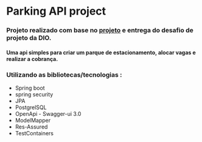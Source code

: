 # Parking API project

### Projeto realizado com base no [projeto](https://github.com/sandrogiacom/cloud-parking) e entrega do desafio de projeto da DIO.

#### Uma api simples para criar um parque de estacionamento, alocar vagas e realizar a cobrança.

### Utilizando as bibliotecas/tecnologias :
* Spring boot
* spring security
* JPA
* PostgrelSQL
* OpenApi - Swagger-ui 3.0
* ModelMapper
* Res-Assured
* TestContainers

